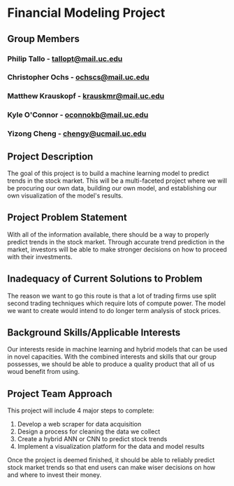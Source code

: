 # **Financial Modeling Project**
## **Group Members**
### Philip Tallo - tallopt@mail.uc.edu
### Christopher Ochs - ochscs@mail.uc.edu
### Matthew Krauskopf - krauskmr@mail.uc.edu
### Kyle O'Connor - oconnokb@mail.uc.edu

### Yizong Cheng - chengy@ucmail.uc.edu

## Project Description

The goal of this project is to build a machine learning model to predict trends in the stock market.
This will be a multi-faceted project where we will be procuring our own data,
building our own model, and establishing our own visualization of the model's results.

## Project Problem Statement
With all of the information available, there should be a way to properly predict trends
in the stock market. Through accurate trend prediction in the market, investors will be able to make stronger decisions on how to proceed with their investments.

## Inadequacy of Current Solutions to Problem
The reason we want to go this route is that a lot of trading firms use split second trading techniques which require lots of compute power. The model we want to create would intend to do longer term analysis of stock prices.

## Background Skills/Applicable Interests
Our interests reside in machine learning and hybrid models that can be used in novel capacities. With the combined interests and skills that our group possesses, we should be able to produce a quality product that all of us woud benefit from using. 

## Project Team Approach
This project will include 4 major steps to complete:
1) Develop a web scraper for data acquisition
2) Design a process for cleaning the data we collect
3) Create a hybrid ANN or CNN to predict stock trends
4) Implement a visualization platform for the data and model results

Once the project is deemed finished, it should be able to reliably predict stock market trends so that end users can make wiser decisions on how and where to invest their money. 
